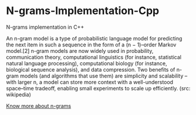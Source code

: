 # N-grams-Implementation-Cpp
N-grams implementation in C++


An n-gram model is a type of probabilistic language model for predicting the next item in such a sequence in the form of a (n − 1)–order Markov model.[2] n-gram models are now widely used in probability, communication theory, computational linguistics (for instance, statistical natural language processing), computational biology (for instance, biological sequence analysis), and data compression. Two benefits of n-gram models (and algorithms that use them) are simplicity and scalability – with larger n, a model can store more context with a well-understood space–time tradeoff, enabling small experiments to scale up efficiently. (src: wikipedia)

[Know more about n-grams](https://en.wikipedia.org/wiki/N-gram)
